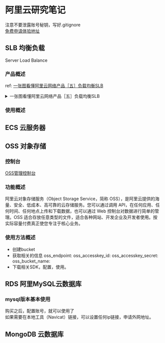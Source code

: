 # 阿里云研究笔记
注意不要泄露账号秘钥，写好.gitignore  
[免费申请体验地址](https://free.aliyun.com/?spm=a2c4g.11186623.631162.indexregistered.18be4c072Bb8pS)

## SLB 均衡负载
Server Load Balance

### 产品概述
ref: [一张图看懂阿里云网络产品［五］负载均衡SLB](https://yq.aliyun.com/articles/253235?spm=5176.7921785.762131.pra3.5fbc4100PSjQO9)

<details>
<summary>一张图看懂阿里云网络产品［五］负载均衡SLB</summary>

![一张图看懂阿里云网络产品［五］负载均衡SLB](./pics/f9f769c50e0f5464e43a572ada73dedae2fe0476.png)

</details>

### 使用概述

## ECS 云服务器

## OSS 对象存储
### 控制台
[OSS管理控制台](https://oss.console.aliyun.com/overview)

### 功能概述
阿里云对象存储服务（Object Storage Service，简称 OSS），是阿里云提供的海量、安全、低成本、高可靠的云存储服务。您可以通过调用 API，在任何应用、任何时间、任何地点上传和下载数据，也可以通过 Web 控制台对数据进行简单的管理。OSS 适合存放任意类型的文件，适合各种网站、开发企业及开发者使用。按实际容量付费真正使您专注于核心业务。

### 使用方法概述
- 创建bucket
- 获取相关的信息
oss_endpoint:
oss_accesskey_id:
oss_accesskey_secret:
oss_bucket_name:
- 下载相关SDK，配置，使用。

## RDS 阿里MySQL云数据库
### mysql版本基本使用
购买之后，配置账号，就可以使用了  
如果需要在本地工具（Navicat）链接，可以设置任何ip链接，申请外网地址。

## MongoDB 云数据库